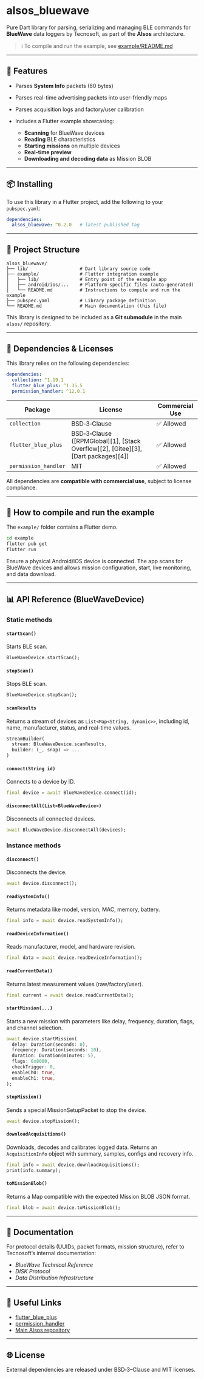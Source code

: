 # alsos\_bluewave

Pure Dart library for parsing, serializing and managing BLE commands for **BlueWave** data loggers by Tecnosoft, as part of the **Alsos** architecture.

> ℹ️ To compile and run the example, see [example/README.md](./example/README.md)

---

## 🚀 Features

* Parses **System Info** packets (60 bytes)
* Parses real-time advertising packets into user-friendly maps
* Parses acquisition logs and factory/user calibration
* Includes a Flutter example showcasing:

  * **Scanning** for BlueWave devices
  * **Reading** BLE characteristics
  * **Starting missions** on multiple devices
  * **Real-time preview**
  * **Downloading and decoding data** as Mission BLOB

---

## 📦 Installing

To use this library in a Flutter project, add the following to your `pubspec.yaml`:

```yaml
dependencies:
  alsos_bluewave: ^0.2.0   # latest published tag
```

---

## 📁 Project Structure

```
alsos_bluewave/
├── lib/                   # Dart library source code
├── example/               # Flutter integration example
│   ├── lib/               # Entry point of the example app
│   ├── android/ios/...    # Platform-specific files (auto-generated)
│   └── README.md          # Instructions to compile and run the example
├── pubspec.yaml           # Library package definition
└── README.md              # Main documentation (this file)
```

This library is designed to be included as a **Git submodule** in the main `alsos/` repository.

---

## 🧩 Dependencies & Licenses

This library relies on the following dependencies:

```yaml
dependencies:
  collection: ^1.19.1
  flutter_blue_plus: ^1.35.5
  permission_handler: ^12.0.1
```

| Package              | License                                                                            | Commercial Use |
| -------------------- | ---------------------------------------------------------------------------------- | -------------- |
| `collection`         | BSD‑3‑Clause                                                                       | ✅ Allowed      |
| `flutter_blue_plus`  | BSD‑3‑Clause ([RPMGlobal][1], [Stack Overflow][2], [Gitee][3], [Dart packages][4]) | ✅ Allowed      |
| `permission_handler` | MIT                                                                                | ✅ Allowed      |

All dependencies are **compatible with commercial use**, subject to license compliance.

---

## 🧰 How to compile and run the example

The `example/` folder contains a Flutter demo.

```bash
cd example
flutter pub get
flutter run
```

Ensure a physical Android/iOS device is connected. The app scans for BlueWave devices and allows mission configuration, start, live monitoring, and data download.

---

## 📊 API Reference (BlueWaveDevice)

### Static methods

#### `startScan()`

Starts BLE scan.

```dart
BlueWaveDevice.startScan();
```

#### `stopScan()`

Stops BLE scan.

```dart
BlueWaveDevice.stopScan();
```

#### `scanResults`

Returns a stream of devices as `List<Map<String, dynamic>>`, including id, name, manufacturer, status, and real-time values.

```dart
StreamBuilder(
  stream: BlueWaveDevice.scanResults,
  builder: (_, snap) => ...
)
```

#### `connect(String id)`

Connects to a device by ID.

```dart
final device = await BlueWaveDevice.connect(id);
```

#### `disconnectAll(List<BlueWaveDevice>)`

Disconnects all connected devices.

```dart
await BlueWaveDevice.disconnectAll(devices);
```

### Instance methods

#### `disconnect()`

Disconnects the device.

```dart
await device.disconnect();
```

#### `readSystemInfo()`

Returns metadata like model, version, MAC, memory, battery.

```dart
final info = await device.readSystemInfo();
```

#### `readDeviceInformation()`

Reads manufacturer, model, and hardware revision.

```dart
final data = await device.readDeviceInformation();
```

#### `readCurrentData()`

Returns latest measurement values (raw/factory/user).

```dart
final current = await device.readCurrentData();
```

#### `startMission(...)`

Starts a new mission with parameters like delay, frequency, duration, flags, and channel selection.

```dart
await device.startMission(
  delay: Duration(seconds: 0),
  frequency: Duration(seconds: 10),
  duration: Duration(minutes: 5),
  flags: 0x8000,
  checkTrigger: 0,
  enableCh0: true,
  enableCh1: true,
);
```

#### `stopMission()`

Sends a special MissionSetupPacket to stop the device.

```dart
await device.stopMission();
```

#### `downloadAcquisitions()`

Downloads, decodes and calibrates logged data.
Returns an `AcquisitionInfo` object with summary, samples, configs and recovery info.

```dart
final info = await device.downloadAcquisitions();
print(info.summary);
```

#### `toMissionBlob()`

Returns a Map compatible with the expected Mission BLOB JSON format.

```dart
final blob = await device.toMissionBlob();
```

---

## 📓 Documentation

For protocol details (UUIDs, packet formats, mission structure), refer to Tecnosoft’s internal documentation:

* *BlueWave Technical Reference*
* *DISK Protocol*
* *Data Distribution Infrastructure*

---

## 🔗 Useful Links

* [flutter\_blue\_plus](https://pub.dev/packages/flutter_blue_plus)
* [permission\_handler](https://pub.dev/packages/permission_handler)
* [Main Alsos repository](https://github.com/tecnosoft/alsos)

---

## 🌐 License

External dependencies are released under BSD‑3–Clause and MIT licenses.
